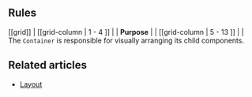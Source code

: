 ## Rules

[[grid]]
| [[grid-column | 1 - 4 ]]
| | **Purpose**
|
| [[grid-column | 5 - 13 ]]
| |  The `Container` is responsible for visually arranging its child components.

## Related articles

- [Layout](/doc/docs/documentation/40-appearance/layout?styleguide-components-enabled=true&appearance-enabled=true)
